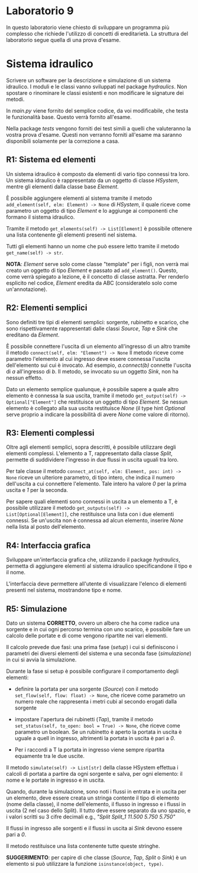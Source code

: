# Laboratorio 9
In questo laboratorio viene chiesto di sviluppare un programma più complesso
che richiede l'utilizzo di concetti di ereditarietà.
La struttura del laboratorio segue quella di una prova d'esame.

# Sistema idraulico
Scrivere un software per la descrizione e simulazione di un sistema idraulico.
I moduli e le classi vanno sviluppati nel package *hydraulics*.
Non spostare o rinominare le classi esistenti e non modificare le signature dei metodi.

In *main.py* viene fornito del semplice codice, da voi modificabile, che testa le funzionalità base.
Questo verrà fornito all'esame.

Nella package *tests* vengono forniti dei test simili a quelli che valuteranno la vostra prova d'esame.
Questi non verranno forniti all'esame ma saranno disponibili solamente per la correzione a casa.

## R1: Sistema ed elementi
Un sistema idraulico è composto da elementi di vario tipo connessi tra loro.
Un sistema idraulico è rappresentato da un oggetto di classe *HSystem*,
mentre gli elementi dalla classe base *Element*.

È possibile aggiungere elementi al sistema tramite il metodo ```add_element(self, elm: Element) -> None``` di *HSystem*,
il quale riceve come parametro un oggetto di tipo *Element*
e lo aggiunge ai componenti che formano il sistema idraulico.

Tramite il metodo ```get_elements(self) -> List[Element]```
è possibile ottenere una lista contenente gli elementi presenti nel sistema.

Tutti gli elementi hanno un nome che può essere letto tramite il metodo ```get_name(self) -> str```.

**NOTA**: *Element* serve solo come classe "template" per i figli,
non verrà mai creato un oggetto di tipo *Element* e passato ad ```add_element()```.
Questo, come verrà spiegato a lezione, è il concetto di classe astratta.
Per renderlo esplicito nel codice, *Element* eredita da ABC (consideratelo solo come un'annotazione).


## R2: Elementi semplici
Sono definiti tre tipi di elementi semplici: sorgente, rubinetto e scarico,
che sono rispettivamente rappresentati dalle classi *Source*, *Tap* e *Sink* che ereditano da *Element*.

È possibile connettere l'uscita di un elemento all'ingresso di un altro
tramite il metodo ```connect(self, elm: "Element") -> None```
Il metodo riceve come parametro l'elemento al cui ingresso deve essere connessa l'uscita dell'elemento sui cui è invocato.
Ad esempio, *a.connect(b)* connette l'uscita di *a* all'ingresso di *b*.
Il metodo, se invocato su un oggetto *Sink*, non ha nessun effetto.

Dato un elemento semplice qualunque, è possibile sapere a quale altro elemento è connessa la sua uscita,
tramite il metodo ```get_output(self) -> Optional["Element"]``` che restituisce un oggetto di tipo *Element*.
Se nessun elemento è collegato alla sua uscita restituisce *None* 
(il type hint *Optional* serve proprio a indicare la possibilità di avere *None* come valore di ritorno).

## R3: Elementi complessi
Oltre agli elementi semplici, sopra descritti, è possibile utilizzare degli elementi complessi.
L'elemento a T, rappresentato dalla classe *Split*,
permette di suddividere l'ingresso in due flussi in uscita uguali tra loro.

Per tale classe il metodo  ```connect_at(self, elm: Element, pos: int) -> None``` riceve un ulteriore parametro,
di tipo intero, che indica il numero dell'uscita a cui connettere l'elemento.
Tale intero ha valore *0* per la prima uscita e *1* per la seconda.

Per sapere quali elementi sono connessi in uscita a un elemento a T,
è possibile utilizzare il metodo ```get_outputs(self) -> List[Optional[Element]]```,
che restituisce una lista con i due elementi connessi.
Se un'uscita non è connessa ad alcun elemento, inserire *None* nella lista al posto dell'elemento.

## R4: Interfaccia grafica
Sviluppare un'interfaccia grafica che,
utilizzando il package *hydraulics*,
permetta di aggiungere elementi al sistema idraulico
specificandone il tipo e il nome.

L'interfaccia deve permettere all'utente di visualizzare
l'elenco di elementi presenti nel sistema,
mostrandone tipo e nome.

## R5: Simulazione
Dato un sistema **CORRETTO**, ovvero un albero che ha come radice una sorgente
e in cui ogni percorso termina con uno scarico,
è possibile fare un calcolo delle portate e di come vengono ripartite nei vari elementi.

Il calcolo prevede due fasi: una prima fase (*setup*)
i cui si definiscono i parametri dei diversi elementi del sistema 
e una seconda fase (*simulazione*) in cui si avvia la simulazione.

Durante la fase si setup è possibile configurare il comportamento degli elementi:

- definire la portata per una sorgente (*Source*) con il metodo ```set_flow(self, flow: float) -> None```,
che riceve come parametro un numero reale che rappresenta i metri cubi al secondo erogati dalla sorgente

- impostare l'apertura dei rubinetti (*Tap*), tramite il metodo
```set_status(self, to_open: bool = True) -> None```, che riceve come parametro un boolean.
Se un rubinetto è aperto la portata in uscita è uguale a quell in ingresso,
altrimenti la portata in uscita è pari a *0*.

- Per i raccordi a T la portata in ingresso viene sempre ripartita equamente tra le due uscite.

Il metodo ```simulate(self) -> List[str]``` della classe HSystem effettua i calcoli di portata a partire da ogni sorgente e salva,
per ogni elemento: il nome e le portate in ingresso e in uscita.

Quando, durante la simulazione, sono noti i flussi in entrata e in uscita per un elemento,
deve essere creata un stringa contente il tipo di elemento (nome della classe),
il nome dell'elemento, il flusso in ingresso e i flussi in uscita (2 nel caso dello Split).
Il tutto deve essere separato da uno spazio, e i valori scritti su 3 cifre decimali e.g.,
*"Split Split_1 11.500 5.750 5.750"*

Il flussi in ingresso alle sorgenti e il flussi in uscita ai *Sink* devono essere pari a *0*.

Il metodo restituisce una lista contenente tutte queste stringhe.

**SUGGERIMENTO**: per capire di che classe (*Source*, *Tap*, *Split* o *Sink*) è un elemento si può utilizzare
la funzione ```isinstance(object, type)```.







